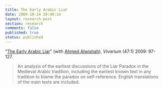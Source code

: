 ```yaml
---
title: The Early Arabic Liar
date: 2009-10-24 20:40:14
layout: research-post
section: research
comments: false
published: true
status: published
---
```


"[The Early Arabic Liar](http://files.davidsanson.com/research/ArabicLiar.pdf)" (with [Ahmed Alwishah](http://www.pitzer.edu/academics/faculty/alwishah/index.asp)), *Vivarium* (47:1) 2009: 97-127.
<span class="Z3988" title="url_ver=Z39.88-2004&amp;ctx_ver=Z39.88-2004&amp;rft_id=info%3Adoi/http%3A//dx.doi.org/10.1163/156853408X345909&amp;rft_val_fmt=info%3Aofi%2Ffmt%3Akev%3Amtx%3Ajournal&amp;rft.genre=article&amp;rft.atitle=The%20Early%20Arabic%20Liar%3A%20The%20Liar%20Paradox%20in%20the%20Islamic%20World%20from%20the%20Mid-Ninth%20to%20the%20Mid-Thirteenth%20Centuries%20CE&amp;rft.jtitle=Vivarium&amp;rft.volume=47&amp;rft.issue=1&amp;rft.aufirst=Ahmed&amp;rft.aulast=Alwishah&amp;rft.au=Ahmed%20Alwishah&amp;rft.au=David%20Sanson&amp;rft.date=2009&amp;rft.pages=97%E2%80%93127&amp;rft.issn=0042-7543&amp;rtf-id=http%3A//www.davidsanson.com/research/ArabicLiar.pdf">&nbsp;</span>

> An analysis of the earliest discussions of the Liar Paradox in
> the Medieval Arabic tradition, including the earliest known text in
> any tradition to blame the paradox on self-reference. English
> translations of the main texts are included.
